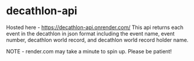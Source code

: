 # decathlon-api
Hosted here - https://decathlon-api.onrender.com/
This api returns each event in the decathlon in json format including the event name, event number, decathlon world record, and decathlon world record holder name.

NOTE - render.com may take a minute to spin up. Please be patient!

